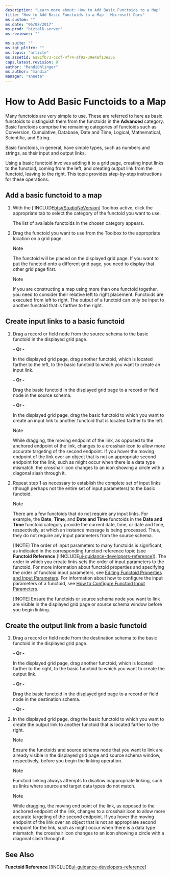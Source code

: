 ```yaml
---
description: "Learn more about: How to Add Basic Functoids to a Map"
title: "How to Add Basic Functoids to a Map | Microsoft Docs"
ms.custom: ""
ms.date: "06/08/2017"
ms.prod: "biztalk-server"
ms.reviewer: ""

ms.suite: ""
ms.tgt_pltfrm: ""
ms.topic: "article"
ms.assetid: 6a81fb73-cccf-4f74-af92-39e4af13e255
caps.latest.revision: 8
author: "MandiOhlinger"
ms.author: "mandia"
manager: "anneta"
---
```

# How to Add Basic Functoids to a Map
Many functoids are very simple to use. These are referred to here as basic functoids to distinguish them from the functoids in the **Advanced** category. Basic functoids comprise the remaining categories of functoids such as Conversion, Cumulative, Database, Date and Time, Logical, Mathematical, Scientific, and String.  
  
 Basic functoids, in general, have simple types, such as numbers and strings, as their input and output links.  
  
 Using a basic functoid involves adding it to a grid page, creating input links to the functoid, coming from the left, and creating output link from the functoid, leaving to the right. This topic provides step-by-step instructions for these operations.  
  
## Add a basic functoid to a map  
  
1. With the [!INCLUDE[btsVStudioNoVersion](../includes/btsvstudionoversion-md.md)] Toolbox active, click the appropriate tab to select the category of the functoid you want to use.  
  
    The list of available functoids in the chosen category appears.  
  
2. Drag the functoid you want to use from the Toolbox to the appropriate location on a grid page.  
  
   > [!NOTE]
   >  The functoid will be placed on the displayed grid page. If you want to put the functoid onto a different grid page, you need to display that other grid page first.  
  
   > [!NOTE]
   >  If you are constructing a map using more than one functoid together, you need to consider their relative left to right placement. Functoids are executed from left to right. The output of a functoid can only be input to another functoid that is farther to the right.  
  
## Create input links to a basic functoid  
  
1. Drag a record or field node from the source schema to the basic functoid in the displayed grid page.  
  
    **- Or -**  
  
    In the displayed grid page, drag another functoid, which is located farther to the left, to the basic functoid to which you want to create an input link.  
  
    **- Or -**  
  
    Drag the basic functoid in the displayed grid page to a record or field node in the source schema.  
  
    **- Or -**  
  
    In the displayed grid page, drag the basic functoid to which you want to create an input link to another functoid that is located farther to the left.  
  
   > [!NOTE]
   >  While dragging, the moving endpoint of the link, as opposed to the anchored endpoint of the link, changes to a crosshair icon to allow more accurate targeting of the second endpoint. If you hover the moving endpoint of the link over an object that is not an appropriate second endpoint for the link, such as might occur when there is a data type mismatch, the crosshair icon changes to an icon showing a circle with a diagonal slash through it.  
  
2. Repeat step 1 as necessary to establish the complete set of input links (though perhaps not the entire set of input parameters) to the basic functoid.  
  
   > [!NOTE]
   >  There are a few functoids that do not require any input links. For example, the **Date**, **Time**, and **Date and Time** functoids in the **Date and Time** functoid category provide the current date, time, or date and time, respectively, at which an instance message is being processed. Thus, they do not require any input parameters from the source schema.  
   > 
   > [!NOTE]
   >  The order of input parameters to many functoids is significant, as indicated in the corresponding functoid reference topic (see **Functoid Reference** [!INCLUDE[ui-guidance-developers-reference](../includes/ui-guidance-developers-reference.md)]). The order in which you create links sets the order of input parameters to the functoid. For more information about functoid properties and specifying the order of functoid input parameters, see [Editing Functoid Properties and Input Parameters](../core/editing-functoid-properties-and-input-parameters.md). For information about how to configure the input parameters of a functoid, see [How to Configure Functoid Input Parameters](../core/how-to-configure-functoid-input-parameters.md).  
   > 
   > [!NOTE]
   >  Ensure the functoids or source schema node you want to link are visible in the displayed grid page or source schema window before you begin linking.  
  
## Create the output link from a basic functoid  
  
1.  Drag a record or field node from the destination schema to the basic functoid in the displayed grid page.  
  
     **- Or -**  
  
     In the displayed grid page, drag another functoid, which is located farther to the right, to the basic functoid to which you want to create the output link.  
  
     **- Or -**  
  
     Drag the basic functoid in the displayed grid page to a record or field node in the destination schema.  
  
     **- Or -**  
  
2.  In the displayed grid page, drag the basic functoid to which you want to create the output link to another functoid that is located farther to the right.  
  
    > [!NOTE]
    >  Ensure the functoids and source schema node that you want to link are already visible in the displayed grid page and source schema window, respectively, before you begin the linking operation.  
  
    > [!NOTE]
    >  Functoid linking always attempts to disallow inappropriate linking, such as links where source and target data types do not match.  
  
    > [!NOTE]
    >  While dragging, the moving end point of the link, as opposed to the anchored endpoint of the link, changes to a crosshair icon to allow more accurate targeting of the second endpoint. If you hover the moving endpoint of the link over an object that is not an appropriate second endpoint for the link, such as might occur when there is a data type mismatch, the crosshair icon changes to an icon showing a circle with a diagonal slash through it.  
  
## See Also  
**Functoid Reference** [!INCLUDE[ui-guidance-developers-reference](../includes/ui-guidance-developers-reference.md)]
